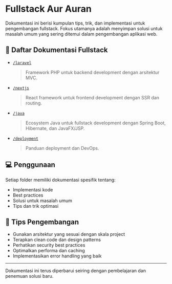 # Fullstack Aur Auran

Dokumentasi ini berisi kumpulan tips, trik, dan implementasi untuk pengembangan fullstack.
Fokus utamanya adalah menyimpan solusi untuk masalah umum yang sering ditemui dalam pengembangan aplikasi web.

## 📂 Daftar Dokumentasi Fullstack

- [`/laravel`](./laravel/)

  > Framework PHP untuk backend development dengan arsitektur MVC.

- [`/nextjs`](./nextjs/)

  > React framework untuk frontend development dengan SSR dan routing.

- [`/java`](./java/)

  > Ecosystem Java untuk fullstack development dengan Spring Boot, Hibernate, dan JavaFX/JSP.

- [`/deployment`](./deployment/)

  > Panduan deployment dan DevOps.

## 💻 Penggunaan

Setiap folder memiliki dokumentasi spesifik tentang:

- Implementasi kode
- Best practices
- Solusi untuk masalah umum
- Tips dan trik optimasi

## 🔧 Tips Pengembangan

- Gunakan arsitektur yang sesuai dengan skala project
- Terapkan clean code dan design patterns
- Perhatikan security best practices
- Optimalkan performa dan caching
- Implementasikan error handling yang baik

---

Dokumentasi ini terus diperbarui seiring dengan pembelajaran dan penemuan solusi baru.
